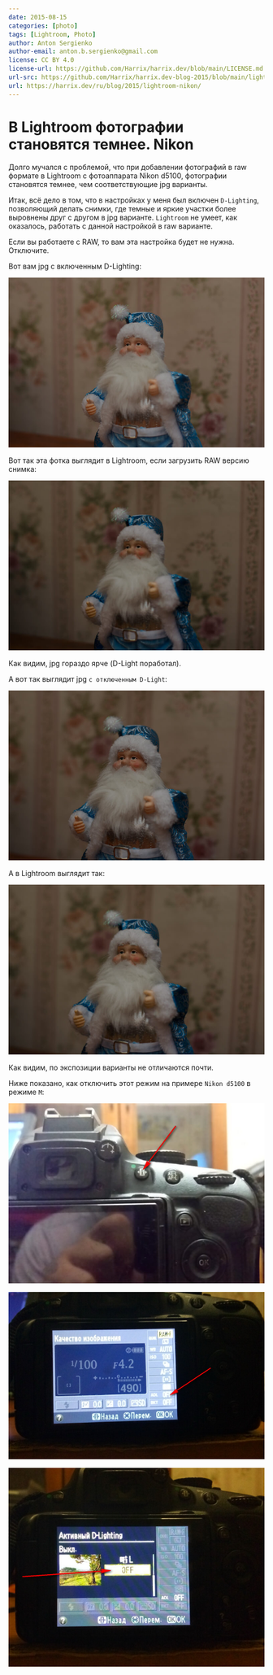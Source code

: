 ```yaml
---
date: 2015-08-15
categories: [photo]
tags: [Lightroom, Photo]
author: Anton Sergienko
author-email: anton.b.sergienko@gmail.com
license: CC BY 4.0
license-url: https://github.com/Harrix/harrix.dev/blob/main/LICENSE.md
url-src: https://github.com/Harrix/harrix.dev-blog-2015/blob/main/lightroom-nikon/lightroom-nikon.md
url: https://harrix.dev/ru/blog/2015/lightroom-nikon/
---
```


# В Lightroom фотографии становятся темнее. Nikon

Долго мучался с проблемой, что при добавлении фотографий в raw формате в Lightroom с фотоаппарата Nikon d5100, фотографии становятся темнее, чем соответствующие jpg варианты.

Итак, всё дело в том, что в настройках у меня был включен `D-Lighting`, позволяющий делать снимки, где темные и яркие участки более выровнены друг с другом в jpg варианте. `Lightroom` не умеет, как оказалось, работать с данной настройкой в raw варианте.

Если вы работаете с RAW, то вам эта настройка будет не нужна. Отключите.

Вот вам jpg с включенным D-Lighting:

![JPG с D-Lighting](img/jpg-with-d-lighting.jpg)

Вот так эта фотка выглядит в Lightroom, если загрузить RAW версию снимка:

![Lightroom с D-Lighting](img/lightroom-with-d-lighting.jpg)

Как видим, jpg гораздо ярче (D-Light поработал).

А вот так выглядит jpg `с отключенным D-Light`:

![JPG без D-Lighting](img/jpg-without-d-lighting.jpg)

А в Lightroom выглядит так:

![Lightroom без D-Lighting](img/lightroom-without-d-lighting.jpg)

Как видим, по экспозиции варианты не отличаются почти.

Ниже показано, как отключить этот режим на примере `Nikon d5100` в режиме `M`:

![Вход в настройки на фотоаппарате](img/settings_01.jpg)

![Настройка ADL](img/settings_02.jpg)

![Отключение «Активный D-lighting»](img/settings_03.jpg)
